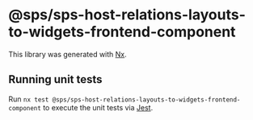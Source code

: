 # @sps/sps-host-relations-layouts-to-widgets-frontend-component

This library was generated with [Nx](https://nx.dev).

## Running unit tests

Run `nx test @sps/sps-host-relations-layouts-to-widgets-frontend-component` to execute the unit tests via [Jest](https://jestjs.io).
